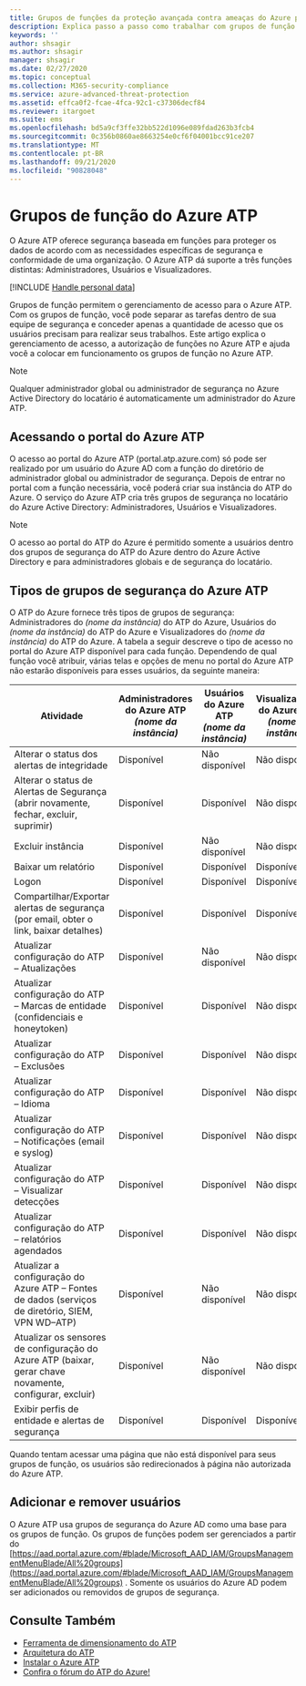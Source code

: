 ```yaml
---
title: Grupos de funções da proteção avançada contra ameaças do Azure para gerenciamento de acesso
description: Explica passo a passo como trabalhar com grupos de função do Azure ATP.
keywords: ''
author: shsagir
ms.author: shsagir
manager: shsagir
ms.date: 02/27/2020
ms.topic: conceptual
ms.collection: M365-security-compliance
ms.service: azure-advanced-threat-protection
ms.assetid: effca0f2-fcae-4fca-92c1-c37306decf84
ms.reviewer: itargoet
ms.suite: ems
ms.openlocfilehash: bd5a9cf3ffe32bb522d1096e089fdad263b3fcb4
ms.sourcegitcommit: 0c356b0860ae8663254e0cf6f04001bcc91ce207
ms.translationtype: MT
ms.contentlocale: pt-BR
ms.lasthandoff: 09/21/2020
ms.locfileid: "90828048"
---
```

# <a name="azure-atp-role-groups"></a>Grupos de função do Azure ATP

O Azure ATP oferece segurança baseada em funções para proteger os dados de acordo com as necessidades específicas de segurança e conformidade de uma organização. O Azure ATP dá suporte a três funções distintas: Administradores, Usuários e Visualizadores.

[!INCLUDE [Handle personal data](../includes/gdpr-intro-sentence.md)]

Grupos de função permitem o gerenciamento de acesso para o Azure ATP. Com os grupos de função, você pode separar as tarefas dentro de sua equipe de segurança e conceder apenas a quantidade de acesso que os usuários precisam para realizar seus trabalhos. Este artigo explica o gerenciamento de acesso, a autorização de funções no Azure ATP e ajuda você a colocar em funcionamento os grupos de função no Azure ATP.

> [!NOTE]
> Qualquer administrador global ou administrador de segurança no Azure Active Directory do locatário é automaticamente um administrador do Azure ATP.

## <a name="accessing-the-azure-atp-portal"></a>Acessando o portal do Azure ATP

O acesso ao portal do Azure ATP (portal.atp.azure.com) só pode ser realizado por um usuário do Azure AD com a função do diretório de administrador global ou administrador de segurança. Depois de entrar no portal com a função necessária, você poderá criar sua instância do ATP do Azure. O serviço do Azure ATP cria três grupos de segurança no locatário do Azure Active Directory: Administradores, Usuários e Visualizadores.

> [!NOTE]
> O acesso ao portal do ATP do Azure é permitido somente a usuários dentro dos grupos de segurança do ATP do Azure dentro do Azure Active Directory e para administradores globais e de segurança do locatário.

## <a name="types-of-azure-atp-security-groups"></a>Tipos de grupos de segurança do Azure ATP

O ATP do Azure fornece três tipos de grupos de segurança: Administradores do *(nome da instância)* do ATP do Azure, Usuários do *(nome da instância)* do ATP do Azure e Visualizadores do *(nome da instância)* do ATP do Azure. A tabela a seguir descreve o tipo de acesso no portal do Azure ATP disponível para cada função. Dependendo de qual função você atribuir, várias telas e opções de menu no portal do Azure ATP não estarão disponíveis para esses usuários, da seguinte maneira:

|Atividade |Administradores do Azure ATP *(nome da instância)*|Usuários do Azure ATP *(nome da instância)*|Visualizadores do Azure ATP *(nome da instância)*|
|----|----|----|----|
|Alterar o status dos alertas de integridade|Disponível|Não disponível|Não disponível|
|Alterar o status de Alertas de Segurança (abrir novamente, fechar, excluir, suprimir)|Disponível|Disponível|Não disponível|
|Excluir instância|Disponível|Não disponível|Não disponível|
|Baixar um relatório|Disponível|Disponível|Disponível|
|Logon|Disponível|Disponível|Disponível|
|Compartilhar/Exportar alertas de segurança (por email, obter o link, baixar detalhes)|Disponível|Disponível|Disponível|
|Atualizar configuração do ATP – Atualizações|Disponível|Não disponível|Não disponível|
|Atualizar configuração do ATP – Marcas de entidade (confidenciais e honeytoken)|Disponível|Disponível|Não disponível|
|Atualizar configuração do ATP – Exclusões|Disponível|Disponível|Não disponível|
|Atualizar configuração do ATP – Idioma|Disponível|Disponível|Não disponível|
|Atualizar configuração do ATP – Notificações (email e syslog)|Disponível|Disponível|Não disponível|
|Atualizar configuração do ATP – Visualizar detecções|Disponível|Disponível|Não disponível|
|Atualizar configuração do ATP – relatórios agendados|Disponível|Disponível|Não disponível|
|Atualizar a configuração do Azure ATP – Fontes de dados (serviços de diretório, SIEM, VPN WD–ATP)|Disponível|Não disponível|Não disponível|
|Atualizar os sensores de configuração do Azure ATP (baixar, gerar chave novamente, configurar, excluir)|Disponível|Não disponível|Não disponível|
|Exibir perfis de entidade e alertas de segurança|Disponível|Disponível|Disponível|

Quando tentam acessar uma página que não está disponível para seus grupos de função, os usuários são redirecionados à página não autorizada do Azure ATP.

## <a name="add-and-remove-users"></a>Adicionar e remover usuários

O Azure ATP usa grupos de segurança do Azure AD como uma base para os grupos de função. Os grupos de funções podem ser gerenciados a partir do [https://aad.portal.azure.com/#blade/Microsoft_AAD_IAM/GroupsManagementMenuBlade/All%20groups](https://aad.portal.azure.com/#blade/Microsoft_AAD_IAM/GroupsManagementMenuBlade/All%20groups) . Somente os usuários do Azure AD podem ser adicionados ou removidos de grupos de segurança.

## <a name="see-also"></a>Consulte Também

- [Ferramenta de dimensionamento do ATP](https://aka.ms/aatpsizingtool)
- [Arquitetura do ATP](architecture.md)
- [Instalar o Azure ATP](install-step1.md)
- [Confira o fórum do ATP do Azure!](https://aka.ms/azureatpcommunity)
